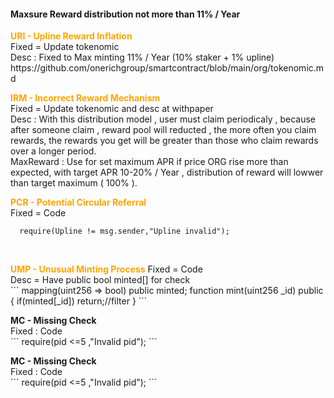 <h4>Maxsure Reward distribution not more than 11% / Year </h4>
 


<p>
<b style="color:orange">URI - Upline Reward Inflation</b></br>
Fixed = Update tokenomic</br>
Desc : Fixed to Max minting 11% / Year (10% staker + 1% upline)</br>
https://github.com/onerichgroup/smartcontract/blob/main/org/tokenomic.md
 </br>
</p>

<p>
<b style="color:orange">IRM - Incorrect Reward Mechanism</b></br>
Fixed = Update tokenomic and desc at withpaper</br>
Desc : With this distribution model , user must claim periodicaly , because after someone claim , reward pool will reducted , the more often you claim rewards, the rewards you get will be greater than those who claim rewards over a longer period.</br>
MaxReward : Use for set maximum APR if price ORG rise more than expected, with target APR 10-20% / Year , distribution of reward will lowwer than target maximum ( 100% ).
 </br>
</p>

<b style="color:orange">PCR - Potential Circular Referral</b></br>
Fixed = Code</br>
```
  require(Upline != msg.sender,"Upline invalid");
```
 </br>
</p>

<p>
<b style="color:orange">UMP - Unusual Minting Process</b>
Fixed = Code</br>
Desc = Have public bool minted[] for check</br>
```
mapping(uint256 => bool) public minted;
function mint(uint256 _id) public {
if(minted[_id]) return;//filter
}
```
 </br>
</p>

<p>
<b>MC - Missing Check</b></br>
Fixed : Code</br>
```
 require(pid <=5 ,"Invalid pid");
 ```
 </br>
</p>

<p>
<b>MC - Missing Check</b></br>
Fixed : Code</br>
```
 require(pid <=5 ,"Invalid pid");
 ```
 </br>
</p>






